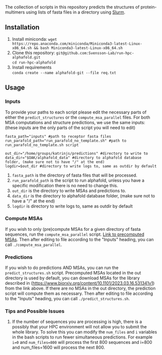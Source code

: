 The collection of scripts in this repository predicts the structures of protein-multimers using lists of fasta files in a directory using [Slurm](https://slurm.schedmd.com/documentation.html).

## Installation
1. Install miniconda:
`wget https://repo.anaconda.com/miniconda/Miniconda3-latest-Linux-x86_64.sh && bash Miniconda3-latest-Linux-x86_64.sh` <br> 
1. Clone this repository: 
`git@github.com:Svensson-Lab/run-hpc-alphafold.git` <br> 
`cd run-hpc-alphafold`
1. Install requirements <br> 
`conda create --name alphafold-git --file req.txt`
## Usage

### Inputs
To provide your paths to each script please edit the necessary parts of either the `predict_structures` or the `compute_msa_parallel` files. For both MSA computations and structure predictions, we use the same inputs: (these inputs are the only parts of the script you will need to edit)
```
fasta_path="inputs" #path to receptor fasta files 
run_parafold_path="run_parafold_no_template.sh" #path to run_parafold_no_template.sh script

out_dir="/home/groups/katrinjs/predictions" #directory to write to
data_dir="$OAK/alphafold_data" #directory to alphafold database folder, (make sure not to have "/" at the end)  
logdir=$out_dir #directory to write logs to, same as outdir by default
```
1. `fasta_path` is the directory of fasta files that will be processed.
1. `run_parafold_path` is the script to run alphafold, unless you have a specific modification there is no need to change this.
1. `out_dir` is the directory to write MSAs and predictions to.
1. `data_dir` is the directory to alphafold database folder, (make sure not to have a "/" at the end)
1. `logdir` is directory to write logs to, same as outdir by default

### Compute MSAs 
If you wish to only (pre)compute MSAs for a given directory of fasta sequences, run the `compute_msa_parallel` script. [Link to precomputed MSAs](https://drive.google.com/file/d/1CzcO4JfKO8NrnVQvIKIQTCn__ha1ZWly/view?usp=share_link). Then after editing to file according to the "Inputs" heading, you can call `./compute_msa_parallel`.

### Predictions
If you wish to do predictions AND MSAs, you can run the `predict_structures.sh` script. Precomputed MSAs located in the out directory is used by default, you can download MSAs for the library described in (https://www.biorxiv.org/content/10.1101/2023.03.16.531341v1) from the link above. If there are no MSAs in the out directory, the prediction script will compute them as necessary. Then after editing to file according to the "Inputs" heading, you can call `./predict_structures.sh`.

### Tips and Possible Issues
1. If the number of sequences you are processing is high, there is a possibly that your HPC environment will not allow you to submit the whole library. To solve this you can modify the `num_files` and `i` variables in the bash scripts to run fewer simultaneous predictions. For example `i=0` and `num_files=800` will process the first 800 sequences and i=800 and num_files=1600 will process the next 800.
